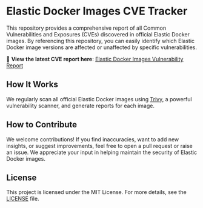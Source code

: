 # Elastic Docker Images CVE Tracker

This repository provides a comprehensive report of all Common Vulnerabilities and Exposures (CVEs) discovered in official Elastic Docker images. By referencing this repository, you can easily identify which Elastic Docker image versions are affected or unaffected by specific vulnerabilities.

🔗 **View the latest CVE report here**: [Elastic Docker Images Vulnerability Report](https://securix-swiss.github.io/elastic-docker-images-vuln-report/)

## How It Works

We regularly scan all official Elastic Docker images using [Trivy](https://github.com/aquasecurity/trivy), a powerful vulnerability scanner, and generate reports for each image.

## How to Contribute

We welcome contributions! If you find inaccuracies, want to add new insights, or suggest improvements, feel free to open a pull request or raise an issue. We appreciate your input in helping maintain the security of Elastic Docker images.

## License

This project is licensed under the MIT License. For more details, see the [LICENSE](LICENSE) file.
